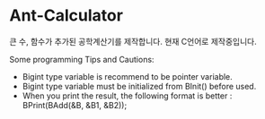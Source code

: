 # Ant-Calculator
큰 수, 함수가 추가된 공학계산기를 제작합니다.
현재 C언어로 제작중입니다.

Some programming Tips and Cautions:
- Bigint type variable is recommend to be pointer variable.
- Bigint type variable must be initialized from BInit() before used.
- When you print the result, the following format is better : BPrint(BAdd(&B, &B1, &B2));
